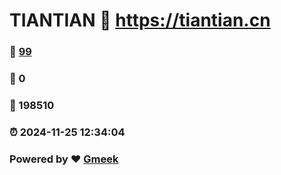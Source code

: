 # TIANTIAN :link: https://tiantian.cn 
### :page_facing_up: [99](https://tiantian.cn/tag.html) 
### :speech_balloon: 0 
### :hibiscus: 198510 
### :alarm_clock: 2024-11-25 12:34:04 
### Powered by :heart: [Gmeek](https://github.com/Meekdai/Gmeek)
